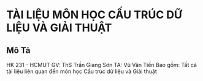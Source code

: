 # TÀI LIỆU MÔN HỌC CẤU TRÚC DỮ LIỆU VÀ GIẢI THUẬT

## Mô Tả
HK 231 - HCMUT
GV: ThS Trần Giang Sơn
TA: Vũ Văn Tiến
Bao gồm: Tất cả tài liệu liên quan đến môn học Cấu trúc dữ liệu và Giải thuật
